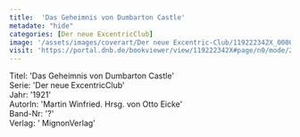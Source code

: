 ```yaml
---
title:  'Das Geheimnis von Dumbarton Castle'
metadate: "hide"
categories: [Der neue ExcentricClub]
image: '/assets/images/coverart/Der neue Excentric-Club/119222342X_00000010.jpg'
visit: 'https://portal.dnb.de/bookviewer/view/119222342X#page/n0/mode/2up'
---
```

Titel: 'Das Geheimnis von Dumbarton Castle' <br>
Serie: 'Der neue ExcentricClub' <br>
Jahr: '1921' <br>
AutorIn: 'Martin Winfried. Hrsg. von Otto Eicke' <br>
Band-Nr: '?' <br>
Verlag: ' MignonVerlag'